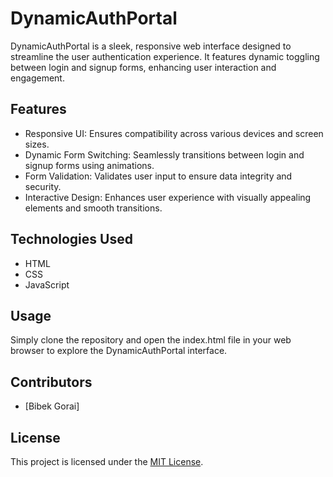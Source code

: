 # DynamicAuthPortal

DynamicAuthPortal is a sleek, responsive web interface designed to streamline the user authentication experience. It features dynamic toggling between login and signup forms, enhancing user interaction and engagement.

## Features

- Responsive UI: Ensures compatibility across various devices and screen sizes.
- Dynamic Form Switching: Seamlessly transitions between login and signup forms using animations.
- Form Validation: Validates user input to ensure data integrity and security.
- Interactive Design: Enhances user experience with visually appealing elements and smooth transitions.

## Technologies Used

- HTML
- CSS
- JavaScript

## Usage

Simply clone the repository and open the index.html file in your web browser to explore the DynamicAuthPortal interface.

## Contributors

- [Bibek Gorai]

## License

This project is licensed under the [MIT License](LICENSE).
